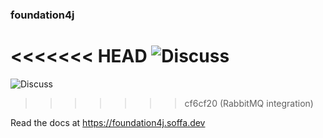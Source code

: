### foundation4j

<<<<<<< HEAD
![Discuss](https://img.shields.io/badge/release-0.10.5-green.svg?style=flat)
=======
![Discuss](https://img.shields.io/badge/release-0.10.6-green.svg?style=flat)
>>>>>>> cf6cf20 (RabbitMQ integration)

Read the docs at https://foundation4j.soffa.dev 

